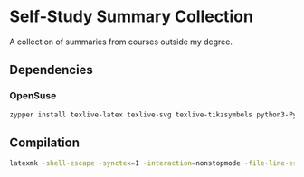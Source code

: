 # Self-Study Summary Collection
A collection of summaries from courses outside my degree.

## Dependencies
### OpenSuse
```bash
zypper install texlive-latex texlive-svg texlive-tikzsymbols python3-Pygments texlive-biblatex-ieee texlive-biber-bin
```

## Compilation
```bash
latexmk -shell-escape -synctex=1 -interaction=nonstopmode -file-line-error -pdf main.tex
```
